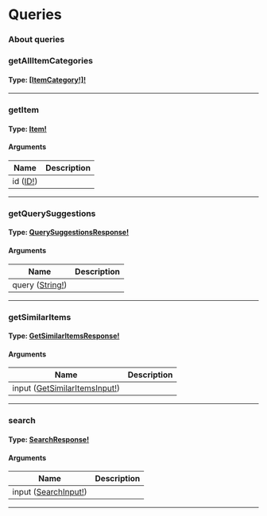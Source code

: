 # Queries

### About queries



### getAllItemCategories

#### Type: [[ItemCategory!]!](objects.md#itemcategory)

 

---

### getItem

#### Type: [Item!](objects.md#item)

 

#### Arguments

| Name | Description |
|------|-------------|
| id ([ID!](scalars.md#id)) |  |

---

### getQuerySuggestions

#### Type: [QuerySuggestionsResponse!](objects.md#querysuggestionsresponse)

 

#### Arguments

| Name | Description |
|------|-------------|
| query ([String!](scalars.md#string)) |  |

---

### getSimilarItems

#### Type: [GetSimilarItemsResponse!](objects.md#getsimilaritemsresponse)

 

#### Arguments

| Name | Description |
|------|-------------|
| input ([GetSimilarItemsInput!](input_objects.md#getsimilaritemsinput)) |  |

---

### search

#### Type: [SearchResponse!](objects.md#searchresponse)

 

#### Arguments

| Name | Description |
|------|-------------|
| input ([SearchInput!](input_objects.md#searchinput)) |  |

---